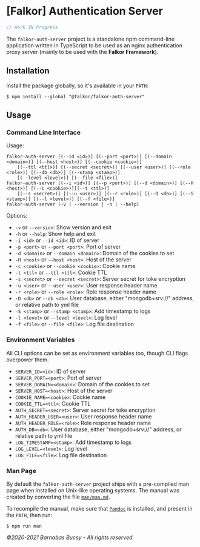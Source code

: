 # **[Falkor] Authentication Server**

```javascript
// Work IN Progress
```

The `falkor-auth-server` project is a standalone npm command-line application written in TypeScript to be used as an nginx authentication proxy server (mainly to be used with the **Falkor Framework**).

## **Installation**

Install the package globally, so it's available in your `PATH`:

```
$ npm install --global "@falkor/falkor-auth-server"
```

## **Usage**

### **Command Line Interface**

Usage:

```
falkor-auth-server [(--id <id>)] [(--port <port>)] [(--domain <domain>)] [(--host <host>)] [(--cookie <cookie>)]
    [(--ttl <ttl>)] [(--secret <secret>)] [(--user <user>)] [(--role <role>)] [(--db <db>)] [(--stamp <stamp>)]
    [(--level <level>)] [(--file <file>)]
falkor-auth-server [(--i <id>)] [(--p <port>)] [(--d <domain>)] [(--H <host>)] [(--c <cookie>)][(--t <ttl>)] 
    [(--s <secret>)] [(--u <user>)] [(--r <role>)] [(--D <db>)] [(--S <stamp>)] [(--l <level>)] [(--f <file>)]
falkor-auth-server (-v | --version | -h | --help)
```

Options:

* `-v` or `--version`: Show version and exit
* `-h` or `--help`: Show help and exit
* `-i <id>` or `--id <id>`: ID of server
* `-p <port>` or `--port <port>`: Port of server
* `-d <domain>` or `--domain <domain>`: Domain of the cookies to set
* `-H <host>` or `--host <host>`: Host of the server
* `-c <cookie>` or `--cookie <cookie>`: Cookie name
* `-t <ttl>` or `--ttl <ttl>`: Cookie TTL
* `-s <secret>` or `--secret <secret>`: Server secret for toke encryption
* `-u <user>` or `--user <user>`: User response header name
* `-r <role>` or `--role <role>`: Role response header name
* `-D <db>` or `--db <db>`: User database, either "mongodb+srv://" address, or relative path to yml file
* `-S <stamp>` or `--stamp <stamp>`: Add timestamp to logs
* `-l <level>` or `--level <level>`: Log level
* `-f <file>` or `--file <file>`: Log file destination

### **Environment Variables**

All CLI options can be set as environment variables too, though CLI flags overpower them.

* `SERVER_ID=<id>`: ID of server
* `SERVER_PORT=<port>`: Port of server
* `SERVER_DOMAIN=<domain>`: Domain of the cookies to set
* `SERVER_HOST=<host>`: Host of the server
* `COOKIE_NAME=<cookie>`: Cookie name
* `COOKIE_TTL=<ttl>`: Cookie TTL
* `AUTH_SECRET=<secret>`: Server secret for toke encryption
* `AUTH_HEADER_USER=<user>`: User response header name
* `AUTH_HEADER_ROLE=<role>`: Role response header name
* `AUTH_DB=<db>`: User database, either "mongodb+srv://" address, or relative path to yml file
* `LOG_TIMESTAMP=<stamp>`: Add timestamp to logs
* `LOG_LEVEL=<level>`: Log level
* `LOG_FILE=<file>`: Log file destination

### **Man Page**

By default the `falkor-auth-server` project ships with a pre-compiled man page when installed on Unix-like operating systems. The manual was created by converting the file [`man/man.md`](man/man.md "Open").

To recompile the manual, make sure that [`Pandoc`](https://pandoc.org/ "Visit") is installed, and present in the `PATH`, then run:

```
$ npm run man
```

_©2020-2021 Barnabas Bucsy - All rights reserved._
